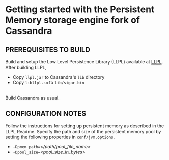 # Getting started with the Persistent Memory storage engine fork of Cassandra

## PREREQUISITES TO BUILD
Build and setup the Low Level Persistence Library (LLPL) available at [LLPL](http://github.com/pmem/llpl). <br> 
After building LLPL, 
* Copy ```llpl.jar``` to Cassandra's ```lib``` directory 
* Copy ```libllpl.so``` to ```lib/sigar-bin```<br><br>

Build Cassandra as usual.

## CONFIGURATION NOTES
Follow the instructions for setting up persistent memory as described in the LLPL Readme. Specify the path and size of the persistent memory pool by setting the following properties in ```conf/jvm.options```.
* ```-Dpmem_path=```<_/path/pool_file_name_>
* ```-Dpool_size=```<_pool_size_in_bytes_>
